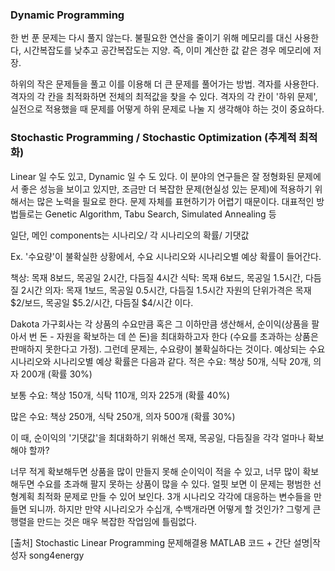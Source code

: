 ### Dynamic Programming

한 번 푼 문제는 다시 풀지 않는다.
불필요한 연산을 줄이기 위해 메모리를 대신 사용한다, 시간복잡도를 낮추고 공간복잡도는 지양.
즉, 이미 계산한 값 같은 경우 메모리에 저장.

하위의 작은 문제들을 풀고 이를 이용해 더 큰 문제를 풀어가는 방법. 
격자를 사용한다. 격자의 각 칸을 최적화하면 전체의 최적값을 찾을 수 있다.
격자의 각 칸이 '하위 문제', 실전으로 적용했을 때 문제를 어떻게 하위 문제로 나눌 지 생각해야 하는 것이 중요하다.

### Stochastic Programming / Stochastic Optimization (추계적 최적화)
Linear 일 수도 있고, Dynamic 일 수 도 있다.
이 분야의 연구들은 잘 정형화된 문제에서 좋은 성능을 보이고 있지만, 
조금만 더 복잡한 문제(현실성 있는 문제)에 적용하기 위해서는 많은 노력을 필요로 한다. 
문제 자체를 표현하기가 어렵기 때문이다. 
대표적인 방법들로는 Genetic Algorithm, Tabu Search, Simulated Annealing 등

일단, 메인 components는
시나리오/ 각 시나리오의 확률/ 기댓값

Ex. '수요량'이 불확실한 상황에서, 수요 시나리오와 시나리오별 예상 확률이 들어간다.

책상: 목재 8보드, 목공일 2시간, 다듬질 4시간
식탁: 목재 6보드, 목공일 1.5시간, 다듬질 2시간
의자: 목재 1보드, 목공일 0.5시간, 다듬질 1.5시간
자원의 단위가격은 목재 $2/보드, 목공일 $5.2/시간, 다듬질 $4/시간 이다. 

Dakota 가구회사는 각 상품의 수요만큼 혹은 그 이하만큼 생산해서, 순이익(상품을 팔아서 번 돈 - 자원을 확보하는 데 쓴 돈)을 최대화하고자 한다 (수요를 초과하는 상품은 판매하지 못한다고 가정). 
그런데 문제는, 수요량이 불확실하다는 것이다. 예상되는 수요 시나리오와 시나리오별 예상 확률은 다음과 같다.
적은 수요: 책상 50개, 식탁 20개, 의자 200개 (확률 30%)

보통 수요: 책상 150개, 식탁 110개, 의자 225개 (확률 40%)

많은 수요:  책상 250개, 식탁 250개, 의자 500개 (확률 30%)

이 때, 순이익의 '기댓값'을 최대화하기 위해선 목재, 목공일, 다듬질을 각각 얼마나 확보해야 할까?

너무 적게 확보해두면 상품을 많이 만들지 못해 순이익이 적을 수 있고, 너무 많이 확보해두면 수요를 초과해 팔지 못하는 상품이 많을 수 있다.
얼핏 보면 이 문제는 평범한 선형계획 최적화 문제로 만들 수 있어 보인다. 3개 시나리오 각각에 대응하는 변수들을 만들면 되니까. 
하지만 만약 시나리오가 수십개, 수백개라면 어떻게 할 것인가? 
그렇게 큰 행렬을 만드는 것은 매우 복잡한 작업임에 틀림없다. 

[출처] Stochastic Linear Programming 문제해결용 MATLAB 코드 + 간단 설명|작성자 song4energy
